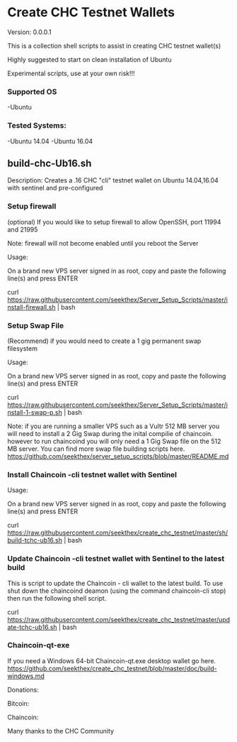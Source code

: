 
Create CHC Testnet Wallets
=============

Version: 0.0.0.1

This is a collection shell scripts to assist in creating CHC testnet wallet(s)

Highly suggested to start on clean installation of Ubuntu

Experimental scripts, use at your own risk!!!


### Supported OS
-Ubuntu


### Tested Systems:
-Ubuntu 14.04
-Ubuntu 16.04


build-chc-Ub16.sh  
--------------

Description: Creates a .16 CHC "cli" testnet wallet on Ubuntu 14.04,16.04 with sentinel and pre-configured



### Setup firewall

  (optional) If you would  like to setup firewall to allow OpenSSH, port 11994 and 21995

  Note: firewall will not become enabled until you reboot the Server
  
  Usage:
  
  On a brand new VPS server signed in as root, copy and paste the following line(s) and press ENTER 
  
  curl https://raw.githubusercontent.com/seekthex/Server_Setup_Scripts/master/install-firewall.sh | bash



### Setup Swap File

   (Recommend) if you would need to create a 1 gig permanent swap filesystem

   Usage:
    
   On a brand new VPS server signed in as root, copy and paste the following line(s) and press ENTER 
    
   curl https://raw.githubusercontent.com/seekthex/Server_Setup_Scripts/master/install-1-swap-p.sh | bash
    
   Note: if you are running a smaller VPS such as a Vultr 512 MB server you will need to install a 2 Gig Swap
        during the inital compilie of chaincoin. however to run chaincoind you will only need a 1 Gig Swap file
        on the 512 MB server.
        You can find more swap file building scripts here.
        https://github.com/seekthex/server_setup_scripts/blob/master/README.md



### Install Chaincoin -cli testnet wallet with Sentinel

  Usage:
  
  On a brand new VPS server signed in as root, copy and paste the following line(s) and press ENTER  

  curl https://raw.githubusercontent.com/seekthex/create_chc_testnet/master/sh/build-tchc-ub16.sh | bash



 ### Update Chaincoin -cli testnet wallet with Sentinel to the latest build

  This is script to update the Chaincoin - cli wallet to the latest build. To use shut down the chaincoind deamon (using the command  chaincoin-cli stop) then run the following shell script.

  curl https://raw.githubusercontent.com/seekthex/create_chc_testnet/master/update-tchc-ub16.sh | bash

### Chaincoin-qt-exe

  If you need a Windows 64-bit Chaincoin-qt.exe desktop wallet go here.
  https://github.com/seekthex/create_chc_testnet/blob/master/doc/build-windows.md   

Donations:

Bitcoin:

Chaincoin:

Many thanks to the CHC Community
